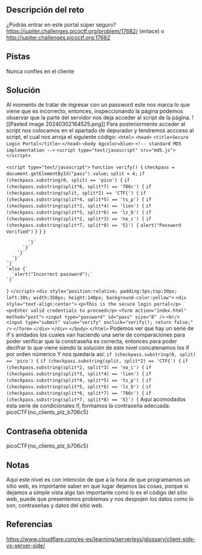 ## Descripción del reto
¿Podrás entrar en este portal súper seguro? https://jupiter.challenges.picoctf.org/problem/17682/ (enlace) o http://jupiter.challenges.picoctf.org:17682
## Pistas 
Nunca confíes en el cliente
## Solución 
Al momento de tratar de ingresar con un password este nos marca lo que viene que es incorrecto, entonces, inspeccionando la página podemos observar que la parte del servidor nos deja acceder al script de la página.
![[Pasted image 20240302164525.png]]
Para posteriormente acceder al script nos colocamos en el apartado de depurador y tendremos accceso al script, el cual nos arroja el siguiente código: 
`<html>`
`<head>`
`<title>Secure Login Portal</title>`
`</head>`
`<body bgcolor=blue>`
`<!-- standard MD5 implementation -->`
`<script type="text/javascript" src="md5.js"></script>`

`<script type="text/javascript">`
  `function verify() {`
    `checkpass = document.getElementById("pass").value;`
    `split = 4;`
    `if (checkpass.substring(0, split) == 'pico') {`
      `if (checkpass.substring(split*6, split*7) == '706c') {`
        `if (checkpass.substring(split, split*2) == 'CTF{') {`
         `if (checkpass.substring(split*4, split*5) == 'ts_p') {`
          `if (checkpass.substring(split*3, split*4) == 'lien') {`
            `if (checkpass.substring(split*5, split*6) == 'lz_b') {`
              `if (checkpass.substring(split*2, split*3) == 'no_c') {`
                `if (checkpass.substring(split*7, split*8) == '5}') {`
                  `alert("Password Verified")`
                  `}`
                `}`
              `}`
      
            `}`
          `}`
        `}`
      `}`
    `}`
    `else {`
      `alert("Incorrect password");`
    `}`
    
  `}`
`</script>`
`<div style="position:relative; padding:5px;top:50px; left:38%; width:350px; height:140px; background-color:yellow">`
`<div style="text-align:center">`
`<p>This is the secure login portal</p>`
`<p>Enter valid credentials to proceed</p>`
`<form action="index.html" method="post">`
`<input type="password" id="pass" size="8" />`
`<br/>`
`<input type="submit" value="verify" onclick="verify(); return false;" />`
`</form>`
`</div>`
`</div>`
`</body>`
`</html>`
Podemos ver que hay un serie de if´s anidados los cuales van haciendo una serie de comparaciones para poder verificar que la constraseña es correcta, entonces para poder decifrar lo que viene siendo la solución de este nivel concatenamos los if por orden númerico 
Y nos quedaría así:
`if (checkpass.substring(0, split) == 'pico') {`
`if (checkpass.substring(split, split*2) == 'CTF{') {`
`if (checkpass.substring(split*2, split*3) == 'no_c') {`
`if (checkpass.substring(split*3, split*4) == 'lien') {`
`if (checkpass.substring(split*4, split*5) == 'ts_p') {`
`if (checkpass.substring(split*5, split*6) == 'lz_b') {`
`if (checkpass.substring(split*6, split*7) == '706c') {`
`if (checkpass.substring(split*7, split*8) == '5}') {`
Aquí acomodados esta serie de condicionales if, formamos la contraseña adecuada:
picoCTF{no_clients_plz_b706c5}
    
## Contraseña obtenida 
picoCTF{no_clients_plz_b706c5}

## Notas 
Aquí este nivel es con intención de que a la hora de que programamos un sitio web, es importante saber en que lugar dejamos las cosas, porque si dejamos a simple vista algo tan importante como lo es el código del sitio web, puede que presentemos problemas y nos despojen los datos como lo son, contraseñas y datos del sitio web.

## Referencias 
https://www.cloudflare.com/es-es/learning/serverless/glossary/client-side-vs-server-side/
